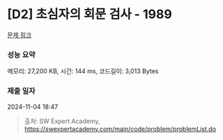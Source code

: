 # [D2] 초심자의 회문 검사 - 1989 

[문제 링크](https://swexpertacademy.com/main/code/problem/problemDetail.do?contestProbId=AV5PyTLqAf4DFAUq) 

### 성능 요약

메모리: 27,200 KB, 시간: 144 ms, 코드길이: 3,013 Bytes

### 제출 일자

2024-11-04 18:47



> 출처: SW Expert Academy, https://swexpertacademy.com/main/code/problem/problemList.do